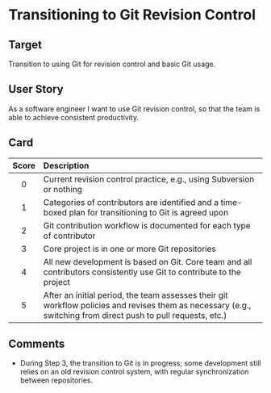 # Transitioning to Git Revision Control

## Target

Transition to using Git for revision control and basic Git usage.

## User Story

As a software engineer I want to use Git revision control, so that the team is able to achieve consistent productivity.

## Card

| Score         | Description |
| :-------------: | :------------- |
| 0 | Current revision control practice, e.g., using Subversion or nothing |
| 1 | Categories of contributors are identified and a time-boxed plan for transitioning to Git is agreed upon |
| 2 | Git contribution workflow is documented for each type of contributor |
| 3 | Core project is in one or more Git repositories |
| 4 | All new development is based on Git. Core team and all contributors consistently use Git to contribute to the project |
| 5 | After an initial period, the team assesses their git workflow policies and revises them as necessary (e.g., switching from direct push to pull requests, etc.)


## Comments
- During Step 3, the transition to Git is in progress; some development still relies on an old revision control system, with regular synchronization between repositories.
